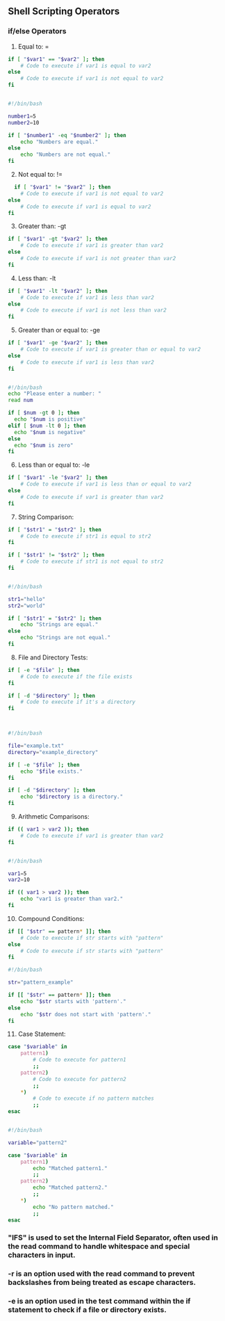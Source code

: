 ## Shell Scripting Operators

### if/else Operators

1. Equal to: =

```sh
if [ "$var1" == "$var2" ]; then
    # Code to execute if var1 is equal to var2
else
    # Code to execute if var1 is not equal to var2
fi


#!/bin/bash

number1=5
number2=10

if [ "$number1" -eq "$number2" ]; then
    echo "Numbers are equal."
else
    echo "Numbers are not equal."
fi

```

2. Not equal to: !=
```sh
  if [ "$var1" != "$var2" ]; then
    # Code to execute if var1 is not equal to var2
else
    # Code to execute if var1 is equal to var2
fi
```

3. Greater than: -gt
```sh 
if [ "$var1" -gt "$var2" ]; then
    # Code to execute if var1 is greater than var2
else
    # Code to execute if var1 is not greater than var2
fi
```

4. Less than: -lt
```sh
if [ "$var1" -lt "$var2" ]; then
    # Code to execute if var1 is less than var2
else
    # Code to execute if var1 is not less than var2
fi
```

5. Greater than or equal to: -ge
```sh
if [ "$var1" -ge "$var2" ]; then
    # Code to execute if var1 is greater than or equal to var2
else
    # Code to execute if var1 is less than var2
fi


#!/bin/bash
echo "Please enter a number: "
read num

if [ $num -gt 0 ]; then
  echo "$num is positive"
elif [ $num -lt 0 ]; then
  echo "$num is negative"
else
  echo "$num is zero"
fi
```

6. Less than or equal to: -le
```sh
if [ "$var1" -le "$var2" ]; then
    # Code to execute if var1 is less than or equal to var2
else
    # Code to execute if var1 is greater than var2
fi
```

7. String Comparison:
```sh
if [ "$str1" = "$str2" ]; then
    # Code to execute if str1 is equal to str2
fi

if [ "$str1" != "$str2" ]; then
    # Code to execute if str1 is not equal to str2
fi


#!/bin/bash

str1="hello"
str2="world"

if [ "$str1" = "$str2" ]; then
    echo "Strings are equal."
else
    echo "Strings are not equal."
fi

```


8. File and Directory Tests:
```sh
if [ -e "$file" ]; then
    # Code to execute if the file exists
fi

if [ -d "$directory" ]; then
    # Code to execute if it's a directory
fi



#!/bin/bash

file="example.txt"
directory="example_directory"

if [ -e "$file" ]; then
    echo "$file exists."
fi

if [ -d "$directory" ]; then
    echo "$directory is a directory."
fi

```

9. Arithmetic Comparisons:
```sh
if (( var1 > var2 )); then
    # Code to execute if var1 is greater than var2
fi


#!/bin/bash

var1=5
var2=10

if (( var1 > var2 )); then
    echo "var1 is greater than var2."
fi

```

10. Compound Conditions:
```sh
if [[ "$str" == pattern* ]]; then
    # Code to execute if str starts with "pattern"
else
    # Code to execute if str starts with "pattern"
fi

#!/bin/bash

str="pattern_example"

if [[ "$str" == pattern* ]]; then
    echo "$str starts with 'pattern'."
else
    echo "$str does not start with 'pattern'."
fi

```

11. Case Statement:
```sh
case "$variable" in
    pattern1)
        # Code to execute for pattern1
        ;;
    pattern2)
        # Code to execute for pattern2
        ;;
    *)
        # Code to execute if no pattern matches
        ;;
esac


#!/bin/bash

variable="pattern2"

case "$variable" in
    pattern1)
        echo "Matched pattern1."
        ;;
    pattern2)
        echo "Matched pattern2."
        ;;
    *)
        echo "No pattern matched."
        ;;
esac

```


### "IFS" is used to set the Internal Field Separator, often used in the read command to handle whitespace and special characters in input.
### -r is an option used with the read command to prevent backslashes from being treated as escape characters.
### -e is an option used in the test command within the if statement to check if a file or directory exists.
